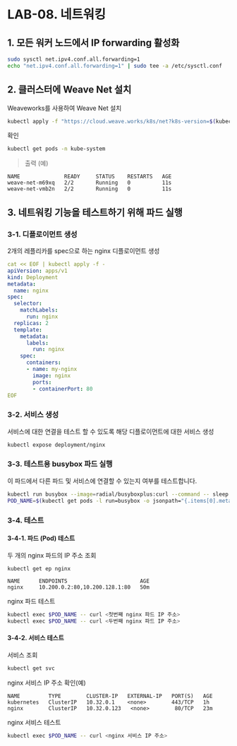 # LAB-08. 네트워킹

## 1. 모든 워커 노드에서 IP forwarding 활성화

```sh
sudo sysctl net.ipv4.conf.all.forwarding=1
echo "net.ipv4.conf.all.forwarding=1" | sudo tee -a /etc/sysctl.conf
```

## 2. 클러스터에 Weave Net 설치

Weaveworks를 사용하여 Weave Net 설치
```sh
kubectl apply -f "https://cloud.weave.works/k8s/net?k8s-version=$(kubectl version | base64 | tr -d '\n')&env.IPALLOC_RANGE=10.200.0.0/16"
```

확인
```sh
kubectl get pods -n kube-system
```

> 출력 (예)

```
NAME              READY     STATUS    RESTARTS   AGE
weave-net-m69xq   2/2       Running   0          11s
weave-net-vmb2n   2/2       Running   0          11s
```

## 3. 네트워킹 기능을 테스트하기 위해 파드 실행

### 3-1. 디플로이먼트 생성

2개의 레플리카를 spec으로 하는 nginx 디플로이먼트 생성

```yaml
cat << EOF | kubectl apply -f -
apiVersion: apps/v1
kind: Deployment
metadata:
  name: nginx
spec:
  selector:
    matchLabels:
      run: nginx
  replicas: 2
  template:
    metadata:
      labels:
        run: nginx
    spec:
      containers:
      - name: my-nginx
        image: nginx
        ports:
        - containerPort: 80
EOF
```

### 3-2. 서비스 생성

서비스에 대한 연결을 테스트 할 수 있도록 해당 디플로이먼트에 대한 서비스 생성

```sh
kubectl expose deployment/nginx
```

### 3-3. 테스트용 busybox 파드 실행

이 파드에서 다른 파드 및 서비스에 연결할 수 있는지 여부를 테스트합니다.

```sh
kubectl run busybox --image=radial/busyboxplus:curl --command -- sleep 3600
POD_NAME=$(kubectl get pods -l run=busybox -o jsonpath="{.items[0].metadata.name}")
```

### 3-4. 테스트

#### 3-4-1. 파드 (Pod) 테스트

두 개의 nginx 파드의 IP 주소 조회

```
kubectl get ep nginx
```

```
NAME      ENDPOINTS                       AGE
nginx     10.200.0.2:80,10.200.128.1:80   50m
```

nginx 파드 테스트

```sh
kubectl exec $POD_NAME -- curl <첫번째 nginx 파드 IP 주소>
kubectl exec $POD_NAME -- curl <두번째 nginx 파드 IP 주소>
```

#### 3-4-2. 서비스 테스트

서비스 조회
```sh
kubectl get svc
```

nginx 서비스 IP 주소 확인(예)
```
NAME         TYPE        CLUSTER-IP   EXTERNAL-IP   PORT(S)   AGE
kubernetes   ClusterIP   10.32.0.1    <none>        443/TCP   1h
nginx        ClusterIP   10.32.0.123   <none>        80/TCP   23m
```

nginx 서비스 테스트
```sh
kubectl exec $POD_NAME -- curl <nginx 서비스 IP 주소>
```
